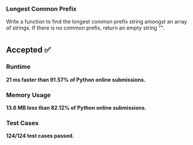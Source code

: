 ### Longest Common Prefix
<p>Write a function to find the longest common prefix string amongst an array of strings. If there is no common prefix, return an empty string "".</p>

#

<h2> Accepted ✅ </h2>
<h3> Runtime </h3>
<p><b>21 ms<b> faster than <b>91.57%</b> of Python online submissions.</p>

<h3> Memory Usage </h3>
<p><b>13.6 MB</b> less than <b>82.12%</b> of Python online submissions.</p>

<h3> Test Cases </h3>
<p>124/124 test cases passed.<p>

